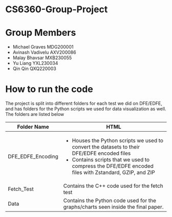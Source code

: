 # CS6360-Group-Project

# Group Members
- Michael Graves MDG200001
- Avinash Vadivelu AXV200086
- Malay Bhavsar MXB230055
- Yu Liang YXL230034 
- Qin Qin QXQ220003

# How to run the code
The project is split into different folders for each test we did on DFE/EDFE, and has folders for the Python scripts we used for data visualization as well. The folders are listed below

Folder Name|HTML|
-------------------------------|-----------------------------|
DFE_EDFE_Encoding|<ul><li>Houses the Python scripts we used to convert the datasets to their DFE/EDFE encoded files</li><li>Contains scripts that we used to compress the DFE/EDFE encoded files with Zstandard, GZIP, and ZIP</li></ul>|
Fetch_Test|Contains the C++ code used for the fetch test|
Data|Contains the Python code used for the graphs/charts seen inside the final paper.|